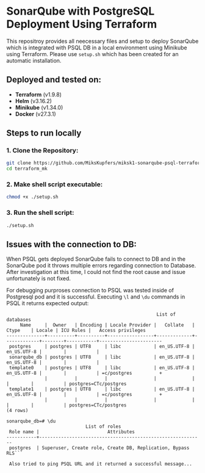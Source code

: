 # SonarQube with PostgreSQL Deployment Using Terraform

This repositroy provides all neecessary files and setup to deploy SonarQube which is integrated with PSQL DB in a local environment using Minikube using Terraform. Please use `setup.sh` which has been created for an automatic installation.

## Deployed and tested on:

- **Terraform** (v1.9.8)
- **Helm** (v3.16.2)
- **Minikube** (v1.34.0)
- **Docker** (v27.3.1)

## Steps to run locally

### 1. Clone the Repository:
```bash
git clone https://github.com/MiksKupfers/miksk1-sonarqube-psql-terraform.git
cd terraform_mk
```

### 2. Make shell script executable:
```bash
chmod +x ./setup.sh
```

### 3. Run the shell script:
```bash
./setup.sh
```
## Issues with the connection to DB:

When PSQL gets deployed SonarQube fails to connect to DB and in the SonarQube pod it throws multiple errors regarding connection to Database. After investigation at this time, I could not find the root cause and issue unfortunately is not fixed.

For debugging purproses connection to PSQL was tested inside of Postgresql pod and it is successful. Executing `\l` and `\du` commands in PSQL it returns expected output:

```sonarqube_db=# \l
                                                       List of databases
     Name     |  Owner   | Encoding | Locale Provider |   Collate   |    Ctype    | Locale | ICU Rules |   Access privileges   
--------------+----------+----------+-----------------+-------------+-------------+--------+-----------+-----------------------
 postgres     | postgres | UTF8     | libc            | en_US.UTF-8 | en_US.UTF-8 |        |           | 
 sonarqube_db | postgres | UTF8     | libc            | en_US.UTF-8 | en_US.UTF-8 |        |           | 
 template0    | postgres | UTF8     | libc            | en_US.UTF-8 | en_US.UTF-8 |        |           | =c/postgres          +
              |          |          |                 |             |             |        |           | postgres=CTc/postgres
 template1    | postgres | UTF8     | libc            | en_US.UTF-8 | en_US.UTF-8 |        |           | =c/postgres          +
              |          |          |                 |             |             |        |           | postgres=CTc/postgres
(4 rows)

sonarqube_db=# \du
                             List of roles
 Role name |                         Attributes                         
-----------+------------------------------------------------------------
 postgres  | Superuser, Create role, Create DB, Replication, Bypass RLS```

 Also tried to ping PSQL URL and it returned a successful message...